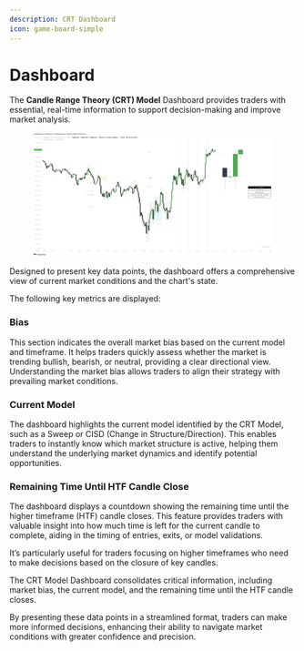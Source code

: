 ```yaml
---
description: CRT Dashboard
icon: game-board-simple
---
```


# Dashboard

The **Candle Range Theory (CRT) Model** Dashboard provides traders with essential, real-time information to support decision-making and improve market analysis.&#x20;

<figure><img src="../../.gitbook/assets/docs-crt-005.png" alt=""><figcaption></figcaption></figure>

Designed to present key data points, the dashboard offers a comprehensive view of current market conditions and the chart's state.&#x20;

The following key metrics are displayed:

### Bias

This section indicates the overall market bias based on the current model and timeframe. It helps traders quickly assess whether the market is trending bullish, bearish, or neutral, providing a clear directional view. Understanding the market bias allows traders to align their strategy with prevailing market conditions.

### Current Model

The dashboard highlights the current model identified by the CRT Model, such as a Sweep or CISD (Change in Structure/Direction). This enables traders to instantly know which market structure is active, helping them understand the underlying market dynamics and identify potential opportunities.

### Remaining Time Until HTF Candle Close

The dashboard displays a countdown showing the remaining time until the higher timeframe (HTF) candle closes. This feature provides traders with valuable insight into how much time is left for the current candle to complete, aiding in the timing of entries, exits, or model validations.&#x20;

It’s particularly useful for traders focusing on higher timeframes who need to make decisions based on the closure of key candles.

The CRT Model Dashboard consolidates critical information, including market bias, the current model, and the remaining time until the HTF candle closes.&#x20;

By presenting these data points in a streamlined format, traders can make more informed decisions, enhancing their ability to navigate market conditions with greater confidence and precision.
